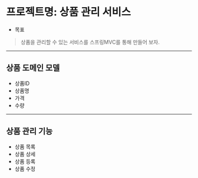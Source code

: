# 프로젝트명: 상품 관리 서비스
- 목표
> 상품을 관리할 수 있는 서비스를 스프링MVC를 통해 만들어 보자.
---
## 상품 도메인 모델
- 상품ID
- 상품명
- 가격
- 수량
---
## 상품 관리 기능
- 상품 목록
- 상품 상세
- 상품 등록
- 상품 수정